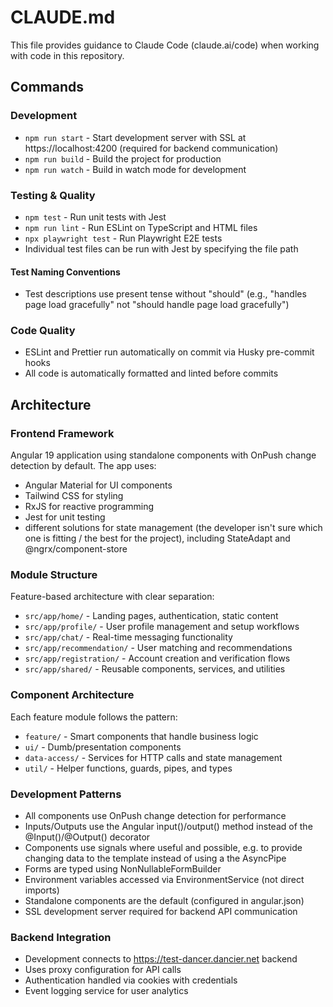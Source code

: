 # CLAUDE.md

This file provides guidance to Claude Code (claude.ai/code) when working with code in this repository.

## Commands

### Development

- `npm run start` - Start development server with SSL at https://localhost:4200 (required for backend communication)
- `npm run build` - Build the project for production
- `npm run watch` - Build in watch mode for development

### Testing & Quality

- `npm test` - Run unit tests with Jest
- `npm run lint` - Run ESLint on TypeScript and HTML files
- `npx playwright test` - Run Playwright E2E tests
- Individual test files can be run with Jest by specifying the file path

#### Test Naming Conventions

- Test descriptions use present tense without "should" (e.g., "handles page load gracefully" not "should handle page load gracefully")

### Code Quality

- ESLint and Prettier run automatically on commit via Husky pre-commit hooks
- All code is automatically formatted and linted before commits

## Architecture

### Frontend Framework

Angular 19 application using standalone components with OnPush change detection by default. The app uses:

- Angular Material for UI components
- Tailwind CSS for styling
- RxJS for reactive programming
- Jest for unit testing
- different solutions for state management (the developer isn't sure which one is fitting / the best for the project), including StateAdapt and @ngrx/component-store

### Module Structure

Feature-based architecture with clear separation:

- `src/app/home/` - Landing pages, authentication, static content
- `src/app/profile/` - User profile management and setup workflows
- `src/app/chat/` - Real-time messaging functionality
- `src/app/recommendation/` - User matching and recommendations
- `src/app/registration/` - Account creation and verification flows
- `src/app/shared/` - Reusable components, services, and utilities

### Component Architecture

Each feature module follows the pattern:

- `feature/` - Smart components that handle business logic
- `ui/` - Dumb/presentation components
- `data-access/` - Services for HTTP calls and state management
- `util/` - Helper functions, guards, pipes, and types

### Development Patterns

- All components use OnPush change detection for performance
- Inputs/Outputs use the Angular ìnput()/output() method instead of the @Input()/@Output() decorator
- Components use signals where useful and possible, e.g. to provide changing data to the template instead of using a the AsyncPipe
- Forms are typed using NonNullableFormBuilder
- Environment variables accessed via EnvironmentService (not direct imports)
- Standalone components are the default (configured in angular.json)
- SSL development server required for backend API communication

### Backend Integration

- Development connects to https://test-dancer.dancier.net backend
- Uses proxy configuration for API calls
- Authentication handled via cookies with credentials
- Event logging service for user analytics
